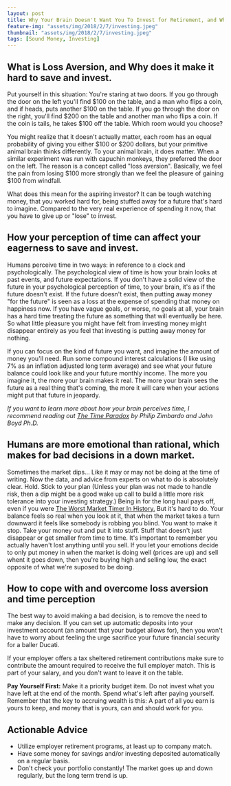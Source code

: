 ```yaml
---
layout: post
title: Why Your Brain Doesn't Want You To Invest for Retirement, and What You Can Do About It.
feature-img: "assets/img/2018/2/7/investing.jpeg"
thumbnail: "assets/img/2018/2/7/investing.jpeg"
tags: [Sound Money, Investing]
---
```


## What is Loss Aversion, and Why does it make it hard to save and invest.

Put yourself in this situation: You're staring at two doors. If you go through the door on the left you'll find $100 on the table, and a man who flips a coin, and if heads, puts another $100 on the table. If you go through the door on the right, you'll find $200 on the table and another man who flips a coin. If the coin is tails, he takes $100 off the table. Which room would you choose? 

You might realize that it doesn't actually matter, each room has an equal probability of giving you either $100 or $200 dollars, but your primitive animal brain thinks differently. To your animal brain, it does matter. When a similar experiment was run with capuchin monkeys, they preferred the door on the left. The reason is a concept called "loss aversion". Basically, we feel the pain from losing $100 more strongly than we feel the pleasure of gaining $100 from windfall.

What does this mean for the aspiring investor? It can be tough watching money, that you worked hard for, being stuffed away for a future that's hard to imagine. Compared to the very real experience of spending it now, that you have to give up or "lose" to invest.

## How your perception of time can affect your eagerness to save and invest.

Humans perceive time in two ways: in reference to a clock and psychologically. The psychological view of time is how your brain looks at past events, and future expectations. If you don't have a solid view of the future in your psychological perception of time, to your brain, it's as if the future doesn't exist. If the future doesn't exist, then putting away money "for the future" is seen as a loss at the expense of spending that money on happiness now. If you have vague goals, or worse, no goals at all, your brain has a hard time treating the future as something that will eventually be here. So what little pleasure you might have felt from investing money might disappear entirely as you feel that investing is putting away money for nothing.

If you can focus on the kind of future you want, and imagine the amount of money you'll need. Run some compound interest calculations (I like using 7% as an inflation adjusted long term average) and see what your future balance could look like and your future monthly income. The more you imagine it, the more your brain makes it real. The more your brain sees the future as a real thing that's coming, the more it will care when your actions might put that future in jeopardy.

*If you want to learn more about how your brain perceives time, I recommend reading out [The Time Paradox](https://www.amazon.com/gp/product/1416541993/ref=as_li_tl?ie=UTF8&camp=1789&creative=9325&creativeASIN=1416541993&linkCode=as2&tag=sferree-20&linkId=f682050c160a5176dcdc37ab7c67fae6) by Philip Zimbardo and‎ John Boyd Ph.D.*

## Humans are more emotional than rational, which makes for bad decisions in a down market.

Sometimes the market dips... Like it may or may not be doing at the time of writing. Now the data, and advice from experts on what to do is absolutely clear. Hold. Stick to your plan (Unless your plan was not made to handle risk, then a dip might be a good wake up call to build a little more risk tolerance into your investing strategy.) Being in for the long haul pays off, even if you were [The Worst Market Timer In History.](http://awealthofcommonsense.com/2014/02/worlds-worst-market-timer/) But it's hard to do. Your balance feels so real when you look at it, that when the market takes a turn downward it feels like somebody is robbing you blind. You want to make it stop. Take your money out and put it into stuff. Stuff that doesn't just disappear or get smaller from time to time. It's important to remember you actually haven't lost anything until you sell. If you let your emotions decide to only put money in when the market is doing well (prices are up) and sell whent it goes down, then you're buying high and selling low, the exact opposite of what we're suposed to be doing.

## How to cope with and overcome loss aversion and time perception

The best way to avoid making a bad decision, is to remove the need to make any decision. If you can set up automatic deposits into your investment account (an amount that your budget allows for), then you won't have to worry about feeling the urge sacrifice your future financial security for a baller Ducati. 

If your employer offers a tax sheltered retirement contributions make sure to contribute the amount required to receive the full employer match. This is part of your salary, and you don't want to leave it on the table.

**Pay Yourself First:** Make it a priority budget item. Do not invest what you have left at the end of the month. Spend what's left after paying yourself. Remember that the key to accruing wealth is this: A part of all you earn is yours to keep, and money that is yours, can and should work for you.

## Actionable Advice 

 - Utilize employer retirement programs, at least up to company match. 
 - Have some money for savings and/or investing deposited automatically on a regular basis.
 - Don't check your portfolio constantly! The market goes up and down regularly, but the long term trend is up. 
